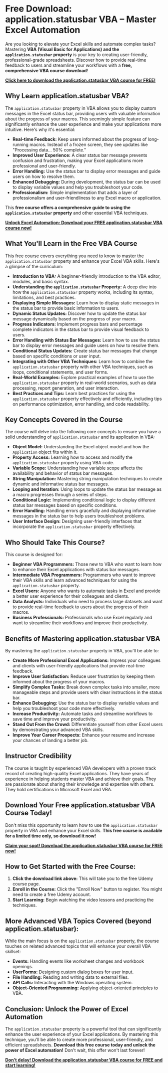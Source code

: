 # Free Download: application.statusbar VBA – Master Excel Automation

Are you looking to elevate your Excel skills and automate complex tasks? Mastering **VBA (Visual Basic for Applications) and the `application.statusbar` property** is your key to creating user-friendly, professional-grade spreadsheets. Discover how to provide real-time feedback to users and streamline your workflows with a **free, comprehensive VBA course download**!

[**Click here to download the application.statusbar VBA course for FREE!**](https://udemywork.com/application-statusbar-vba)

## Why Learn application.statusbar VBA?

The `application.statusbar` property in VBA allows you to display custom messages in the Excel status bar, providing users with valuable information about the progress of your macros. This seemingly simple feature can significantly enhance the user experience and make your applications more intuitive. Here's why it's essential:

*   **Real-time Feedback:** Keep users informed about the progress of long-running macros. Instead of a frozen screen, they see updates like "Processing data... 50% complete."
*   **Improved User Experience:** A clear status bar message prevents confusion and frustration, making your Excel applications more professional and user-friendly.
*   **Error Handling:** Use the status bar to display error messages and guide users on how to resolve them.
*   **Enhanced Debugging:** During development, the status bar can be used to display variable values and help you troubleshoot your code.
*   **Professionalism:** Simple implementation that adds a layer of professionalism and user-friendliness to any Excel macro or application.

This **free course offers a comprehensive guide to using the `application.statusbar` property** and other essential VBA techniques.

[**Unlock Excel Automation: Download your FREE application.statusbar VBA course now!**](https://udemywork.com/application-statusbar-vba)

## What You'll Learn in the Free VBA Course

This free course covers everything you need to know to master the `application.statusbar` property and enhance your Excel VBA skills. Here's a glimpse of the curriculum:

*   **Introduction to VBA:** A beginner-friendly introduction to the VBA editor, modules, and basic syntax.
*   **Understanding the `application.statusbar` Property:** A deep dive into how the `application.statusbar` property works, including its syntax, limitations, and best practices.
*   **Displaying Simple Messages:** Learn how to display static messages in the status bar to provide basic information to users.
*   **Dynamic Status Updates:** Discover how to update the status bar message dynamically based on the progress of your macro.
*   **Progress Indicators:** Implement progress bars and percentage complete indicators in the status bar to provide visual feedback to users.
*   **Error Handling with Status Bar Messages:** Learn how to use the status bar to display error messages and guide users on how to resolve them.
*   **Conditional Status Updates:** Create status bar messages that change based on specific conditions or user input.
*   **Integrating with Other VBA Techniques:** Learn how to combine the `application.statusbar` property with other VBA techniques, such as loops, conditional statements, and user forms.
*   **Real-World Examples:** Explore practical examples of how to use the `application.statusbar` property in real-world scenarios, such as data processing, report generation, and user interaction.
*   **Best Practices and Tips:** Learn best practices for using the `application.statusbar` property effectively and efficiently, including tips on performance optimization, error handling, and code readability.

## Key Concepts Covered in the Course

The course will delve into the following core concepts to ensure you have a solid understanding of `application.statusbar` and its application in VBA:

*   **Object Model:** Understanding the Excel object model and how the `Application` object fits within it.
*   **Property Access:** Learning how to access and modify the `application.statusbar` property using VBA code.
*   **Variable Scope:** Understanding how variable scope affects the availability and behavior of status bar messages.
*   **String Manipulation:** Mastering string manipulation techniques to create dynamic and informative status bar messages.
*   **Looping and Iteration:** Using loops to update the status bar message as a macro progresses through a series of steps.
*   **Conditional Logic:** Implementing conditional logic to display different status bar messages based on specific conditions.
*   **Error Handling:** Handling errors gracefully and displaying informative messages in the status bar to help users troubleshoot problems.
*   **User Interface Design:** Designing user-friendly interfaces that incorporate the `application.statusbar` property effectively.

## Who Should Take This Course?

This course is designed for:

*   **Beginner VBA Programmers:** Those new to VBA who want to learn how to enhance their Excel applications with status bar messages.
*   **Intermediate VBA Programmers:** Programmers who want to improve their VBA skills and learn advanced techniques for using the `application.statusbar` property.
*   **Excel Users:** Anyone who wants to automate tasks in Excel and provide a better user experience for their colleagues and clients.
*   **Data Analysts:** Individuals who need to process large datasets and want to provide real-time feedback to users about the progress of their macros.
*   **Business Professionals:** Professionals who use Excel regularly and want to streamline their workflows and improve their productivity.

## Benefits of Mastering application.statusbar VBA

By mastering the `application.statusbar` property in VBA, you'll be able to:

*   **Create More Professional Excel Applications:** Impress your colleagues and clients with user-friendly applications that provide real-time feedback.
*   **Improve User Satisfaction:** Reduce user frustration by keeping them informed about the progress of your macros.
*   **Simplify Complex Tasks:** Break down complex tasks into smaller, more manageable steps and provide users with clear instructions in the status bar.
*   **Enhance Debugging:** Use the status bar to display variable values and help you troubleshoot your code more effectively.
*   **Increase Productivity:** Automate tasks and streamline workflows to save time and improve your productivity.
*   **Stand Out From the Crowd:** Differentiate yourself from other Excel users by demonstrating your advanced VBA skills.
*   **Improve Your Career Prospects:** Enhance your resume and increase your chances of landing a better job.

## Instructor Credibility

The course is taught by experienced VBA developers with a proven track record of creating high-quality Excel applications. They have years of experience in helping students master VBA and achieve their goals. They are passionate about sharing their knowledge and expertise with others. They hold certifications in Microsoft Excel and VBA.

## Download Your Free application.statusbar VBA Course Today!

Don't miss this opportunity to learn how to use the `application.statusbar` property in VBA and enhance your Excel skills. **This free course is available for a limited time only, so download it now!**

[**Claim your spot! Download the application.statusbar VBA course for FREE now!**](https://udemywork.com/application-statusbar-vba)

## How to Get Started with the Free Course:

1. **Click the download link above:** This will take you to the free Udemy course page.
2. **Enroll in the Course:** Click the "Enroll Now" button to register. You might need to create a free Udemy account.
3. **Start Learning:** Begin watching the video lessons and practicing the techniques.

## More Advanced VBA Topics Covered (beyond application.statusbar):

While the main focus is on the `application.statusbar` property, the course touches on related advanced topics that will enhance your overall VBA skillset:

*   **Events:** Handling events like worksheet changes and workbook openings.
*   **UserForms:** Designing custom dialog boxes for user input.
*   **File Handling:** Reading and writing data to external files.
*   **API Calls:** Interacting with the Windows operating system.
*   **Object-Oriented Programming:** Applying object-oriented principles to VBA.

## Conclusion: Unlock the Power of Excel Automation

The `application.statusbar` property is a powerful tool that can significantly enhance the user experience of your Excel applications. By mastering this technique, you'll be able to create more professional, user-friendly, and efficient spreadsheets. **Download this free course today and unlock the power of Excel automation!** Don't wait, this offer won't last forever!

[**Don't delay! Download the application.statusbar VBA course for FREE and start learning!**](https://udemywork.com/application-statusbar-vba)
